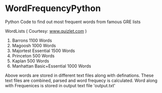 # WordFrequencyPython

Python Code to find out most frequent words from famous GRE lists

WordLists ( Courtesy: www.quizlet.com )
1. Barrons 1100 Words
2. Magoosh 1000 Words
3. Majortest Essential 1500 Words
4. Princeton 500 Words
5. Kaplan 500 Words
6. Manhattan Basic+Essential 1000 Words

Above words are stored in different text files along with definations. These text files are combined, parsed and word frequecy is calculated.
Word along with Frequenices is stored in output text file 'output.txt'

